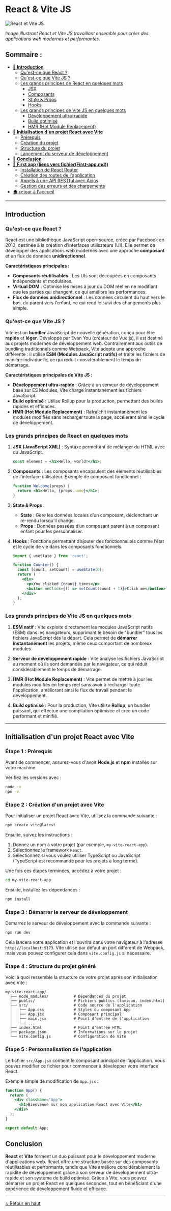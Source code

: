 # React & Vite JS

![React et Vite JS](./assets/imgs/react&viteJs.avif)

*Image illustrant React et Vite JS travaillant ensemble pour créer des applications web modernes et performantes.*

## Sommaire :

- [**🌟 Introduction**](#introduction)
  - [Qu'est-ce que React ?](#quest-ce-que-react-)
  - [Qu'est-ce que Vite JS ?](#quest-ce-que-vite-js-)
  - [Les grands principes de React en quelques mots](#les-grands-principes-de-react-en-quelques-mots)
    - [JSX](#jsx)
    - [Composants](#composants)
    - [State & Props](#state--props)
    - [Hooks](#hooks)
  - [Les grands principes de Vite JS en quelques mots](#les-grands-principes-de-vite-js-en-quelques-mots)
    - [Développement ultra-rapide](#développement-ultra-rapide)
    - [Build optimisé](#build-optimisé)
    - [HMR (Hot Module Replacement)](#hmr-hot-module-replacement)
- [**🚀 Initialisation d'un projet React avec Vite**](#initialisation-dun-projet-react-avec-vite)
  - [Prérequis](#prérequis)
  - [Création du projet](#création-du-projet)
  - [Structure du projet](#structure-du-projet)
  - [Lancement du serveur de développement](#lancement-du-serveur-de-développement)
- [**🏁 Conclusion**](#conclusion)
- [**📱 First app (liens vers fichier(First-app.md))**](./First-app.md)
  - [Installation de React Router](./First-app.md#1-installation-de-react-router)
  - [Création des routes de l'application](./First-app.md#2-création-des-routes-de-lapplication)
  - [Appels à une API RESTful avec Axios](./First-app.md#3-appels-à-une-api-restful-avec-axios)
  - [Gestion des erreurs et des chargements](./First-app.md#4-gestion-des-erreurs-et-des-chargements)
- [🏠 retour à l'accueil](../README.md)
---

## Introduction

### Qu'est-ce que React ?

React est une bibliothèque JavaScript open-source, créée par Facebook en 2013, destinée à la création d'interfaces utilisateurs (UI). Elle permet de développer des applications web modernes avec une approche **composant** et un flux de données **unidirectionnel**.

**Caractéristiques principales :**

- **Composants réutilisables** : Les UIs sont découpées en composants indépendants et modulaires.
- **Virtual DOM** : Optimise les mises à jour du DOM réel en ne modifiant que les parties qui changent, ce qui améliore les performances.
- **Flux de données unidirectionnel** : Les données circulent du haut vers le bas, du parent vers l’enfant, ce qui rend le suivi des changements plus simple.

### Qu'est-ce que Vite JS ?

Vite est un **bundler** JavaScript de nouvelle génération, conçu pour être **rapide** et **léger**. Développé par Evan You (créateur de Vue.js), il est destiné aux projets modernes de développement web. Contrairement aux outils de bundling traditionnels comme Webpack, Vite adopte une approche différente : il utilise **ESM (Modules JavaScript natifs)** et traite les fichiers de manière individuelle, ce qui réduit considérablement le temps de démarrage.

**Caractéristiques principales de Vite JS :**

- **Développement ultra-rapide** : Grâce à un serveur de développement basé sur ES Modules, Vite charge instantanément les fichiers JavaScript.
- **Build optimisé** : Utilise Rollup pour la production, permettant des builds rapides et efficaces.
- **HMR (Hot Module Replacement)** : Rafraîchit instantanément les modules modifiés sans recharger toute la page, accélérant ainsi le cycle de développement.

### Les grands principes de React en quelques mots

1. **JSX (JavaScript XML)** : Syntaxe permettant de mélanger du HTML avec du JavaScript. 
   
   ```jsx
   const element = <h1>Hello, world!</h1>;
   ```

2. **Composants** : Les composants encapsulent des éléments réutilisables de l'interface utilisateur. 
   Exemple de composant fonctionnel :
   
   ```jsx
   function Welcome(props) {
     return <h1>Hello, {props.name}</h1>;
   }
   ```

3. **State & Props** : 
   
   - **State** : Gère les données locales d’un composant, déclenchant un re-rendu lorsqu’il change.
   - **Props** : Données passées d’un composant parent à un composant enfant pour les personnaliser.

4. **Hooks** : Fonctions permettant d’ajouter des fonctionnalités comme l’état et le cycle de vie dans les composants fonctionnels.
   
   ```jsx
   import { useState } from 'react';
   
   function Counter() {
     const [count, setCount] = useState(0);
     return (
       <div>
         <p>You clicked {count} times</p>
         <button onClick={() => setCount(count + 1)}>Click me</button>
       </div>
     );
   }
   ```

### Les grands principes de Vite JS en quelques mots

1. **ESM natif** : Vite exploite directement les modules JavaScript natifs (ESM) dans les navigateurs, supprimant le besoin de "bundler" tous les fichiers JavaScript dès le départ. Cela permet de **démarrer instantanément** les projets, même ceux comportant de nombreux modules.

2. **Serveur de développement rapide** : Vite analyse les fichiers JavaScript au moment où ils sont demandés par le navigateur, ce qui réduit considérablement le temps de démarrage.

3. **HMR (Hot Module Replacement)** : Vite permet de mettre à jour les modules modifiés en temps réel sans avoir à recharger toute l'application, améliorant ainsi le flux de travail pendant le développement.

4. **Build optimisé** : Pour la production, Vite utilise **Rollup**, un bundler puissant, qui effectue une compilation optimisée et crée un code performant et minifié.

---

## Initialisation d'un projet React avec Vite

### Étape 1 : Prérequis

Avant de commencer, assurez-vous d'avoir **Node.js** et **npm** installés sur votre machine.

Vérifiez les versions avec :

```bash
node -v
npm -v
```

### Étape 2 : Création d'un projet avec Vite

Pour initialiser un projet React avec Vite, utilisez la commande suivante :

```bash
npm create vite@latest
```

Ensuite, suivez les instructions :

1. Donnez un nom à votre projet (par exemple, `my-vite-react-app`).
2. Sélectionnez le framework `React`.
3. Sélectionnez si vous voulez utiliser TypeScript ou JavaScript (TypeScript est recommandé pour les projets à long terme).

Une fois ces étapes terminées, accédez à votre projet :

```bash
cd my-vite-react-app
```

Ensuite, installez les dépendances :

```bash
npm install
```

### Étape 3 : Démarrer le serveur de développement

Démarrez le serveur de développement avec la commande suivante :

```bash
npm run dev
```

Cela lancera votre application et l'ouvrira dans votre navigateur à l'adresse `http://localhost:5173`. Vite utilise par défaut un port différent de Webpack, mais vous pouvez configurer cela dans `vite.config.js` si nécessaire.

### Étape 4 : Structure du projet généré

Voici à quoi ressemble la structure de votre projet après son initialisation avec Vite :

```
my-vite-react-app/
  ├── node_modules/           # Dépendances du projet
  ├── public/                 # Fichiers publics (favicon, index.html)
  ├── src/                    # Code source de l'application
  │   ├── App.css             # Styles du composant App
  │   ├── App.jsx             # Composant principal
  │   ├── main.jsx            # Point d'entrée de l'application
  │   └── ...
  ├── index.html              # Point d’entrée HTML
  ├── package.json            # Informations sur le projet
  └── vite.config.js          # Configuration de Vite
```

### Étape 5 : Personnalisation de l'application

Le fichier `src/App.jsx` contient le composant principal de l'application. Vous pouvez modifier ce fichier pour commencer à développer votre interface React.

Exemple simple de modification de `App.jsx` :

```jsx
function App() {
  return (
    <div className="App">
      <h1>Bienvenue sur mon application React avec Vite</h1>
    </div>
  );
}

export default App;
```

## Conclusion

**React** et **Vite** forment un duo puissant pour le développement moderne d'applications web. React offre une structure basée sur des composants réutilisables et performants, tandis que Vite améliore considérablement la rapidité de développement grâce à son serveur de développement ultra-rapide et son système de build optimisé. Grâce à Vite, vous pouvez démarrer un projet React en quelques secondes, tout en bénéficiant d'une expérience de développement fluide et efficace.

---

[🔝 Retour en haut](#react--vite-js)
